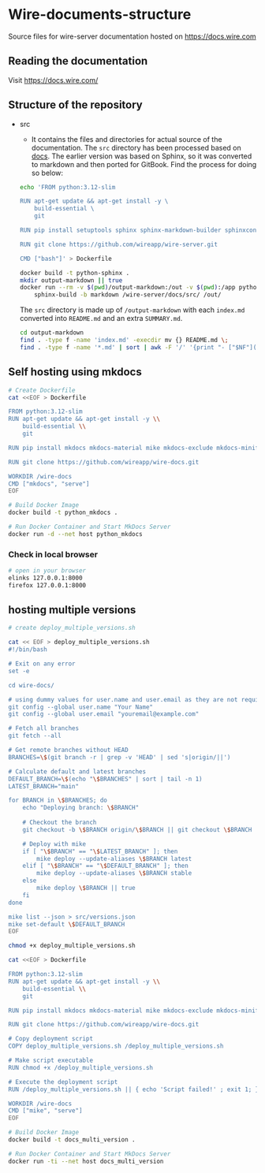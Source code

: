 # Wire-documents-structure

Source files for wire-server documentation hosted on <https://docs.wire.com>

## Reading the documentation

Visit <https://docs.wire.com/>

## Structure of the repository
- src 
    - It contains the files and directories for actual source of the documentation. The `src` directory has been processed based on [docs](https://github.com/wireapp/wire-server/tree/develop/docs). The earlier version was based on Sphinx, so it was converted to markdown and then ported for GitBook. Find the process for doing so below: 

    ```bash
    echo 'FROM python:3.12-slim

    RUN apt-get update && apt-get install -y \
        build-essential \
        git

    RUN pip install setuptools sphinx sphinx-markdown-builder sphinxcontrib.kroki sphinxcontrib.plantuml rst2pdf myst_parser sphinx_multiversion sphinx_reredirects sphinx_copybutton

    RUN git clone https://github.com/wireapp/wire-server.git

    CMD ["bash"]' > Dockerfile

    docker build -t python-sphinx .
    mkdir output-markdown || true
    docker run --rm -v $(pwd)/output-markdown:/out -v $(pwd):/app python-sphinx \
        sphinx-build -b markdown /wire-server/docs/src/ /out/
    ``` 
    The `src` directory is made up of `/output-markdown` with each `index.md` converted into `README.md` and an extra `SUMMARY.md`.
    ```bash
    cd output-markdown
    find . -type f -name 'index.md' -execdir mv {} README.md \;
    find . -type f -name '*.md' | sort | awk -F '/' '{print "- ["$NF"]("$0")"}' > ./SUMMARY.md
    ```

## Self hosting using mkdocs

```bash
# Create Dockerfile
cat <<EOF > Dockerfile

FROM python:3.12-slim
RUN apt-get update && apt-get install -y \\
    build-essential \\
    git

RUN pip install mkdocs mkdocs-material mike mkdocs-exclude mkdocs-minify-plugin mkdocs-redirects mkdocs-macros-plugin pymdown-extensions

RUN git clone https://github.com/wireapp/wire-docs.git

WORKDIR /wire-docs
CMD ["mkdocs", "serve"]
EOF

# Build Docker Image
docker build -t python_mkdocs .

# Run Docker Container and Start MkDocs Server
docker run -d --net host python_mkdocs
```  

### Check in local browser
```bash
# open in your browser
elinks 127.0.0.1:8000
firefox 127.0.0.1:8000
```

## hosting multiple versions 

```bash
# create deploy_multiple_versions.sh

cat << EOF > deploy_multiple_versions.sh
#!/bin/bash

# Exit on any error
set -e

cd wire-docs/

# using dummy values for user.name and user.email as they are not required
git config --global user.name "Your Name"
git config --global user.email "youremail@example.com"

# Fetch all branches
git fetch --all

# Get remote branches without HEAD
BRANCHES=\$(git branch -r | grep -v 'HEAD' | sed 's|origin/||')

# Calculate default and latest branches
DEFAULT_BRANCH=\$(echo "\$BRANCHES" | sort | tail -n 1)
LATEST_BRANCH="main"

for BRANCH in \$BRANCHES; do
    echo "Deploying branch: \$BRANCH"
    
    # Checkout the branch
    git checkout -b \$BRANCH origin/\$BRANCH || git checkout \$BRANCH

    # Deploy with mike
    if [ "\$BRANCH" == "\$LATEST_BRANCH" ]; then
        mike deploy --update-aliases \$BRANCH latest
    elif [ "\$BRANCH" == "\$DEFAULT_BRANCH" ]; then
        mike deploy --update-aliases \$BRANCH stable
    else
        mike deploy \$BRANCH || true
    fi
done

mike list --json > src/versions.json
mike set-default \$DEFAULT_BRANCH
EOF

chmod +x deploy_multiple_versions.sh

cat <<EOF > Dockerfile

FROM python:3.12-slim
RUN apt-get update && apt-get install -y \\
    build-essential \\
    git

RUN pip install mkdocs mkdocs-material mike mkdocs-exclude mkdocs-minify-plugin mkdocs-redirects mkdocs-macros-plugin pymdown-extensions

RUN git clone https://github.com/wireapp/wire-docs.git

# Copy deployment script
COPY deploy_multiple_versions.sh /deploy_multiple_versions.sh

# Make script executable
RUN chmod +x /deploy_multiple_versions.sh

# Execute the deployment script
RUN /deploy_multiple_versions.sh || { echo 'Script failed!' ; exit 1; }

WORKDIR /wire-docs
CMD ["mike", "serve"]
EOF

# Build Docker Image
docker build -t docs_multi_version .

# Run Docker Container and Start MkDocs Server
docker run -ti --net host docs_multi_version
```
